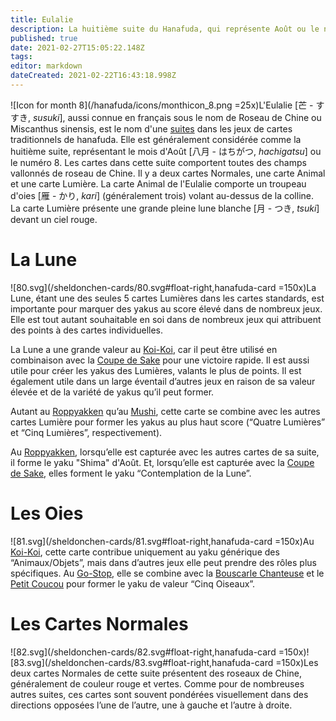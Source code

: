 ```yaml
---
title: Eulalie
description: La huitième suite du Hanafuda, qui représente Août ou le numéro 8
published: true
date: 2021-02-27T15:05:22.148Z
tags: 
editor: markdown
dateCreated: 2021-02-22T16:43:18.998Z
---
```


![Icon for month 8](/hanafuda/icons/monthicon_8.png =25x)L'Eulalie [芒 - すすき, *susuki*], aussi connue en français sous le nom de Roseau de Chine ou Miscanthus sinensis, est le nom d'une [suites](/fr/hanafuda/guide/suite) dans les jeux de cartes traditionnels de hanafuda. Elle est généralement considérée comme la huitième suite, représentant le mois d'Août [八月	- はちがつ, *hachigatsu*] ou le numéro 8. Les cartes dans cette suite comportent toutes des champs vallonnés de roseau de Chine. Il y a deux cartes Normales, une carte Animal et une carte Lumière. La carte Animal de l'Eulalie comporte un troupeau d'oies [雁 - かり, *kari*] (généralement trois) volant au-dessus de la colline. La carte Lumière présente une grande pleine lune blanche [月 - つき, *tsuki*] devant un ciel rouge. 

# La Lune 
![80.svg](/sheldonchen-cards/80.svg#float-right,hanafuda-card =150x)La Lune, étant une des seules 5 cartes Lumières dans les cartes standards, est importante pour marquer des yakus au score élevé dans de nombreux jeux. Elle est tout autant souhaitable en soi dans de nombreux jeux qui attribuent des points à des cartes individuelles.

La Lune a une grande valeur au [Koi-Koi](/en/hanafuda/games/koi-koi), car il peut être utilisé en combinaison avec la [Coupe de Sake](/fr/hanafuda/guide/Chrysanthème#la-coupe-de-saké) pour une victoire rapide. Il est aussi utile pour créer les yakus des Lumières, valants le plus de points. Il est également utile dans un large éventail d’autres jeux en raison de sa valeur élevée et de la variété de yakus qu’il peut former.

Autant au [Roppyakken](/en/hanafuda/games/roppyakken) qu’au [Mushi](/fr/hanafuda/games/mushi), cette carte se combine avec les autres cartes Lumière pour former les yakus au plus haut score (“Quatre Lumières” et “Cinq Lumières”, respectivement). 

Au [Roppyakken](/en/hanafuda/games/roppyakken), lorsqu’elle est capturée avec les autres cartes de sa suite, il forme le yaku "Shima" d'Août. Et, lorsqu’elle est capturée avec la [Coupe de Sake](/fr/hanafuda/guide/Chrysanthème#la-coupe-de-saké), elles forment le yaku “Contemplation de la Lune”.

# Les Oies
![81.svg](/sheldonchen-cards/81.svg#float-right,hanafuda-card =150x)Au [Koi-Koi](/en/hanafuda/games/koi-koi), cette carte contribue uniquement au yaku générique des “Animaux/Objets”, mais dans d’autres jeux elle peut prendre des rôles plus spécifiques. Au [Go-Stop](/en/hanafuda/games/go-stop), elle se combine avec la [Bouscarle Chanteuse](/fr/hanafuda/guide/Abricotier#la-bouscarle-chanteuse) et le [Petit Coucou](/fr/hanafuda/guide/Glycine#le-petit-coucou) pour former le yaku de valeur “Cinq Oiseaux”.

# Les Cartes Normales
![82.svg](/sheldonchen-cards/82.svg#float-right,hanafuda-card =150x)![83.svg](/sheldonchen-cards/83.svg#float-right,hanafuda-card =150x)Les deux cartes Normales de cette suite présentent des roseaux de Chine, généralement de couleur rouge et vertes. Comme pour de nombreuses autres suites, ces cartes sont souvent pondérées visuellement dans des directions opposées l’une de l’autre, une à gauche et l’autre à droite.
